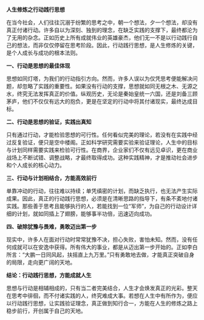 **人生修炼之行动践行思想**

在当今社会，人们往往沉溺于纷繁的思考之中，朝一个想法，夕一个想法，却没有真正付诸行动。许多自以为深刻、独到的理念，在缺乏实践的支撑下，最终都沦为了无用的杂念。正如历史上所有成就伟业的英雄豪杰，他们无一不是以行动践行自己的想法，而非仅仅停留在思考阶段。因此，行动践行思想，是人生修炼的关键，是个人成长与成功的根本法则。

**一、行动是思想的最佳体现**

思想如同灯塔，为我们的行动指引方向。然而，许多人误以为仅凭思考便能解决问题，却忽略了实践的重要性。如果没有行动的支撑，思想就如同无根之木、无源之水，终究无法发挥真正的价值。纵观历史，无论是秦始皇统一六国，还是刘备三顾茅庐，他们不仅仅有远大的抱负，更是在坚定的行动中将其付诸现实，最终达成目标。

**二、行动是思想的验证，实践出真知**

只有通过行动，才能检验思想的可行性。任何看似完美的理论，若没有在实践中经过反复验证，便只是空中楼阁。正如科学研究需要实验来验证理论，人生中的目标与计划同样需要实践来检验可行性。在商界，企业家们不仅有远见卓识，更在商业战场上不断试错、调整战略，才最终取得成功。这种实践精神，才是推动社会进步和个人成长的核心动力。

**三、行动与计划相结合，方能高效前行**

单靠冲动的行动，往往难以持续；单凭缜密的计划，而缺乏执行，也无法产生实际成果。因此，真正的行动践行思想，必须是在清晰思路的指导下，有条不紊地付诸实践。那些善于思考且能够执行的人，若能找到一位“军师”，为自己的行动设计详细的计划，就如同插上了翅膀，能够事半功倍，迅速迈向成功。

**四、破除犹豫与畏难，勇敢迈出第一步**

现实中，许多人在面对行动时常常犹豫不决，担心失败，害怕未知。然而，没有任何成就可以在安逸中获得。所有伟大的事业，都是从迈出第一步开始的。正如李白所言：“大鹏一日同风起，扶摇直上九万里。”只有勇敢地去做，才能真正突破自身的局限，走向更广阔的天地。

**结论：行动践行思想，方能成就人生**

思想与行动是相辅相成的，只有当二者完美结合，人生才会焕发真正的光彩。整天在思考中徘徊，而不付诸实践的人，终究难成大事。若想在人生中有所作为，便应以行动践行思想，让实践验证理念，真正做到知行合一，方能在人生的修炼之路上稳步前行，开创属于自己的天地。

